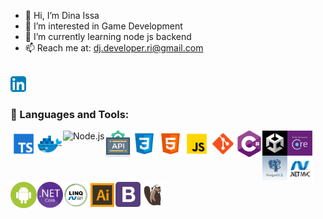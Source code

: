 - 👋 Hi, I’m Dina Issa
- 👀 I’m interested in Game Development
- 🌱 I’m currently learning node js backend
- 📫 Reach me at: dj.developer.ri@gmail.com

<br>
<a href="https://www.linkedin.com/in/dina-issa-0368a414b" target="_blank">
  <img src="./Images/LinkedIn.png" alt="Dina's LinkedIn" width="25px">
</a>
<br>

### 🔨 Languages and Tools:   

<img align="left" alt="TypeScript" height ="42px" src="./Images/typescript.svg">
<img align="left" alt="Docker" height ="42px" src="./Images/docker.svg">
<img align="left" alt="Node.js" height ="42px" src="https://raw.githubusercontent.com/rahul-jha98/github_readme_icons/main/language_and_tools/square/node/node.svg">
<img align="left" alt="REST APIs" height ="42px" src="./Images/api.svg">
<img align="left" alt="CSS3" height ="42px" src="./Images/css.svg">
<img align="left" alt="HTML5" height ="42px" src="./Images/html.svg">
<img align="left" alt="JavaScript" height ="42px"  src="./Images/javascript.svg">
<img align="left" src="./Images/git.svg" alt="git" height='42px'/>
<img align="left" src="./Images/csharp.png" alt="csharp" height='42px'/>
<img align="left" src="./Images/unity3d.png" alt="unity3d" height='40px'/>
<img align="left" src="./Images/EF-Core.png" alt="EF-Core" height='40px'/>
<img align="left" src="./Images/postgreSQL.png" alt="postgreSQL" height='40px'/>
<img align="left" src="./Images/mvc.jpg" alt="mvc" height='42px'/>
<img align="left" src="./Images/android.png" alt="android" height='42px'/>
<img align="left" src="./Images/netcore.png" alt="netcore" height='42px'/>
<img align="left" src="./Images/LINQ.jpg" alt="LINQ" height='42px'/>
<img align="left" src="./Images/Illustrator.png" alt="Illustrator" height='42px'/>
<img align="left" src="./Images/bootstrap.png" alt="bootstrap" height='40px'/>
<img align="left" src="./Images/DBeaver.png" alt="DBeaver" height='42px'/>

<br>
<br>

<!---
dinaJamal/dinaJamal is a ✨ special ✨ repository because its `README.md` (this file) appears on your GitHub profile.
You can click the Preview link to take a look at your changes.
--->
